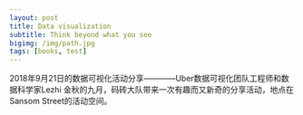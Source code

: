 ```yaml
---
layout: post
title: Data visualization
subtitle: Think beyond what you see
bigimg: /img/path.jpg
tags: [books, test]
---
```


2018年9月21日的数据可视化活动分享————Uber数据可视化团队工程师和数据科学家Lezhi 金秋的九月，码砖大队带来一次有趣而又新奇的分享活动，地点在Sansom Street的活动空间。
